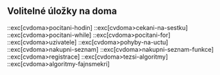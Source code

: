 ## Volitelné úložky na doma

::exc[cvdoma>pocitani-hodin]
::exc[cvdoma>cekani-na-sestku]
::exc[cvdoma>pocitani-while]
::exc[cvdoma>pocitani-for]
::exc[cvdoma>uzivatele]
::exc[cvdoma>pohyby-na-uctu]
::exc[cvdoma>nakupni-seznam]
::exc[cvdoma>nakupni-seznam-funkce]
::exc[cvdoma>registrace]
::exc[cvdoma>tezsi-algoritmy]
::exc[cvdoma>algoritmy-fajnsmekri]
